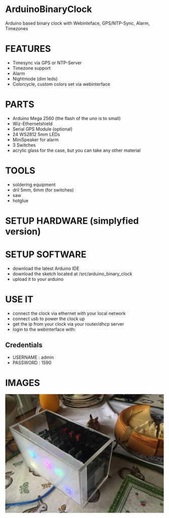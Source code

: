 # ArduinoBinaryClock
Arduino based binary clock with Webinteface, GPS/NTP-Sync, Alarm, Timezones


# FEATURES
* Timesync via GPS or NTP-Server
* Timezone support
* Alarm
* Nightmode (dim leds)
* Colorcycle, custom colors set via webinterface

# PARTS
* Arduino Mega 2560 (the flash of the uno is to small)
* Wiz-Ethernetshield
* Serial GPS Module (optional)
* 24 WS2812 5mm LEDs
* MiniSpeaker for alarm
* 3 Switches
* acrylic glass for the case, but you can take any other material

# TOOLS
* soldering equipment
* dril 5mm, 6mm (for switches)
* saw
* hotglue

# SETUP HARDWARE (simplyfied version)


# SETUP SOFTWARE
* download the latest Arduino IDE
* download the sketch located at /src/arduino_binary_clock
* upload it to your arduino 

# USE IT
* connect the clock via ethernet with your local network
* connect usb to power the clock up
* get the ip from your clock via your router/dhcp server
* login to the webinterface with:

## Credentials
* USERNAME : admin
* PASSWORD : 1590

# IMAGES
![Gopher image](PHOTOS/Photo-21-04-14-02-08-59-0.JPG)
